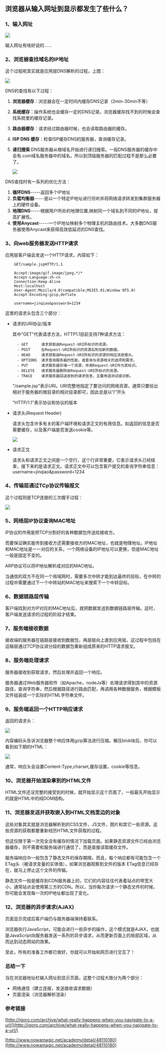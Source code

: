 ## 浏览器从输入网址到显示都发生了些什么？


### 1、输入网址

![](happen/input.png)

输入网址有啥好说的......

### 2、浏览器查找域名的IP地址

这个过程呢其实就是应用层DNS解析的过程，上图：

![](happen/dns.png)

DNS的查找有以下过程：

1. **浏览器缓存**：浏览器会在一定时间内缓存DNS记录（2min-30min不等）
2. **系统缓存**：操作系统也会缓存一定的DNS记录。浏览器缓存找不到的时候会查找系统里的缓存记录。
3. **路由器缓存**：请求经过路由器时候，也会读取路由器的缓存。
4. **ISP DNS 缓存**：检查ISP缓存DNS的服务器，查询缓存记录。
5. **递归搜索**:DNS服务器从根域名开始进行递归搜索。一般DNS服务器的缓存中会有.com域名服务器中的域名，所以到顶级服务器的匹配过程不是那么必要了。

	![](happen/DNS_recursion.png)

DNS查找时有一系列的优化方法：

1. **循环DNS**-----返回多个IP地址
2. **负载均衡器**-----是以一个特定IP地址进行侦听并将网络请求转发到集群服务器上的硬件设备。
3. **地理DNS**-----根据用户所处的地理位置,映射同一个域名到不同的IP地址，提高扩展性。
4. **使用Anycast**-----一个IP地址映射多个物理主机的路由技术。大多数DNS服务器使用Anycast来获得高效低延迟的DNS查找。


### 3、向web服务器发送HTTP请求

应用层客户端会发送一个HTTP请求，内容如下：

```
	GET/sample.jspHTTP/1.1
 
	Accept:image/gif.image/jpeg,*/*
	Accept-Language:zh-cn
	Connection:Keep-Alive
	Host:localhost
	User-Agent:Mozila/4.0(compatible;MSIE5.01;Window NT5.0)
	Accept-Encoding:gzip,deflate
 	
	username=jinqiao&password=1234
```

这里的请求头包含三个部分：

- 请求的URI协议/版本
	
	其中"GET"代表请求方法，HTTP1.1目前支持7种请求方法：

		- GET      请求获取由Request-URI所标识的资源。
		- POST     在Request-URI所标识的资源后附加新的数据。
		- HEAD     请求获取由Request-URI所标识的资源的响应消息报头。
		- OPTIONS  请求查询服务器的性能，或查询与资源相关的选项和需求。
		- PUT      请求服务器存储一个资源，并用Request-URI作为其标识。
		- DELETE   请求服务器删除由Request-URI所标识的资源。
		- TRACE    请求服务器回送收到的请求信息，主要用语测试或诊断。

	"/sample.jsp"表示URI。URI完整地指定了要访问的网络资源，通常只要给出相对于服务器的根目录的相对目录即可，因此总是以“/”开头

	"HTTP/1.1"表示协议和协议的版本

- 请求头(Request Header)
	
	请求头包含许多有关的客户端环境和请求正文的有用信息。如返回的信息是否需要缓存，以及客户端是否发送cookie等。
	
	![](happen/request-header.png)

- 请求正文
	
	请求头和请求正文之间是一个空行，这个行非常重要，它表示请求头已经结束，接下来的是请求正文。请求正文中可以包含客户提交的查询字符串信息：
	username=jinqiao&password=1234


### 4、传输层通过TCp协议传输报文

这个过程则是TCP连接的三次握手过程：

![](happen/three-hand.png)


### 5、网络层IP协议查询MAC地址

IP协议的作用是把TCP分割好的各种数据包传送给接收方。

而要保证确实能传到接收方还需要接收方的MAC地址，也就是物理地址。IP地址和MAC地址是一一对应的关系，一个网络设备的IP地址可以更换，但是MAC地址一般是固定不变的。

ARP协议可以将IP地址解析成对应的MAC地址。

当通信的双方不在同一个局域网时，需要多次中转才能到达最终的目标，在中转的过程中需要通过下一个中转站的MAC地址来搜索下一个中转目标。

### 6、数据链路层传输

客户端找到对方IP对应的MAC地址后，就把数据发送到数据链路层传输。这时，客户端发送请求的过程的阶段才结束。

### 7、服务端接收数据

接收端的服务器在链路层接收到数据包，再层层向上直到应用层。这过程中包括在运输层通过TCP协议讲分段的数据包重新组成原来的HTTP请求报文。

### 8、服务端处理请求

服务器接收到获取请求，然后处理并返回一个响应。

服务器通过Web服务器软件（如Apache，nodeJs等）处理请求得到其中的资源路径，查询字符串，然后根据路径进行路由匹配，再调用各种数据服务，根据模板文件组装成一个实际的HTML字符串文件。

### 9、服务端返回一个HTTP响应请求

返回的请求头：

![](happen/reponse-header.png)

内容编码头告诉浏览器整个响应体用gzip算法进行压缩。解压blob块后，你可以看到如下期的HTML：

![](happen/reponse-body.png)

通常，响应头会设置Content-Type,charset,缓存设置，cookie等信息。


### 10、浏览器开始渲染拿到的HTML文件

HTML文件还没完整的接受到的时候，就开始显示这个页面了，一般最先开始显示的就是HTML中的纯DOM结构。

### 11、浏览器发送并获取嵌入到HTML文档里边的对象

这些对象其实就是浏览器解析到的CSS文件，JS文件，图片和其它一些资源。这些资源的获取都要重新经历HTML文件获取的过程。

但这仅限于第一次完全没有缓存的情况下加载页面。如果静态资源文件已经由浏览器缓存，则不需要和服务端进行通信了，而是直接读取缓存文件。

服务端响应中一般包含了静态文件的保存期限。而且，每个响应都有可能包含一个ETag头（被请求变量的实体值），如果浏览器观察到文件的版本 ETag信息已经存在，就马上停止这个文件的传输。

静态文件一般是缓存到CDN服务器上的，它们的内容往往代表着站点的带宽大小。通常站点会使用第三方的CDN。所以，当你每次请求一个静态文件的时候，你可能会发现每一次的IP地址都出现了变化。

### 12、浏览器的异步请求(AJAX)

页面显示完成后客户端仍与服务器端保持着联系。

浏览器执行JavaScript，可能会进行一些异步的操作，这个模式就是AJAX，也就是JavaScript向服务器发送一系列的异步请求，从而更新页面上的局部区域，从而达到动态网站的效果。


至此，所有的准备工作都已做好，你就可以开始和网页进行交互了！


### 总结一下

当在浏览器地址栏输入网址到显示页面，这整个过程大致分为两个部分：

- 网络通信（建立连接，发送接收请求数据）
- 页面渲染（浏览器解析渲染）


### 参考链接

[http://igoro.com/archive/what-really-happens-when-you-navigate-to-a-url/](http://igoro.com/archive/what-really-happens-when-you-navigate-to-a-url/)

[http://www.nowamagic.net/academy/detail/48110180](http://www.nowamagic.net/academy/detail/48110180)







